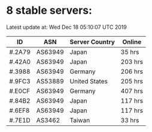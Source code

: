 # 8 stable servers:

Latest update at: Wed Dec 18 05:10:07 UTC 2019

| ID | ASN | Server Country | Online |
| -- | --- | -------------- | ------ |
| #.2A79 | AS63949 | Japan | 35 hrs |
| #.42A0 | AS63949 | Japan | 203 hrs |
| #.3988 | AS63949 | Germany | 206 hrs |
| #.9FC3 | AS53889 | United States | 205 hrs |
| #.E0CF | AS63949 | Germany | 407 hrs |
| #.84B2 | AS63949 | Japan | 117 hrs |
| #.6EF8 | AS63949 | Japan | 117 hrs |
| #.7E1D | AS3462 | Taiwan | 33 hrs |


